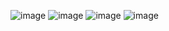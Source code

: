 ![image](https://github.com/user-attachments/assets/7cf75dea-9ab1-44ad-81de-0cc45057392d)
![image](https://github.com/user-attachments/assets/25799029-2775-4e72-aa28-76510a44da82)
![image](https://github.com/user-attachments/assets/949048b7-2a42-4361-83bb-a34d136a26a5)
![image](https://github.com/user-attachments/assets/87eda2e4-6996-4dfc-afb4-0c817883aa1d)
